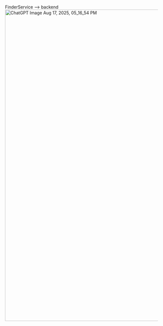 FinderService  --> backend <img width="1536" height="1024" alt="ChatGPT Image Aug 17, 2025, 05_16_54 PM" src="https://github.com/user-attachments/assets/fc1902d4-b4bd-47d9-a3ae-f75309717a34" />
